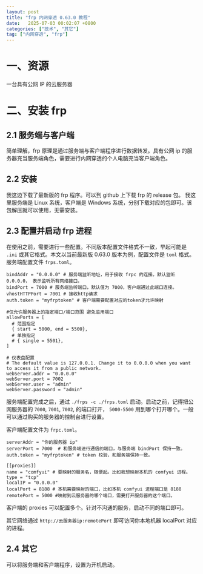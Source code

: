 ```yaml
---
layout: post
title: "frp 内网穿透 0.63.0 教程"
date:   2025-07-03 00:02:07 +0800
categories: ["技术", "其它"]
tag: ["内网穿透", "frp"]
---
```


# 一、资源
一台具有公网 IP 的云服务器

# 二、安装 frp
## 2.1 服务端与客户端
简单理解，frp 原理是通过服务端与客户端程序进行数据转发。具有公网 ip 的服务器充当服务端角色，需要进行内网穿透的个人电脑充当客户端角色。

## 2.2 安装
我这边下载了最新版的 frp 程序。可以到 github 上下载 frp 的 release 包。
我这里服务端是 Linux 系统，客户端是 Windows 系统，分别下载对应的包即可。该包解压就可以使用，无需安装。

## 2.3 配置并启动 frp 进程
在使用之前，需要进行一些配置。不同版本配置文件格式不一致，早起可能是 `.ini` 或其它格式。本文以当前最新版 0.63.0 版本为例，配置文件是 `toml` 格式。
服务端配置文件 `frps.toml`。
```
bindAddr = "0.0.0.0" # 服务端监听地址，用于接收 frpc 的连接。默认监听 0.0.0.0， 表示监听所有网络接口。
bindPort = 7000 # 服务端监听端口，默认值为 7000，客户端通过此端口连接。
vhostHTTPPort = 7001 # 接收http请求
auth.token = "myfrptoken" # 客户端需要配置对应的token才允许映射

#仅允许服务器上的指定端口/端口范围 避免滥用端口
allowPorts = [
  # 范围指定
  { start = 5000, end = 5500},
  # 单独指定
  # { single = 5501},
]

# 仪表盘配置
# The default value is 127.0.0.1. Change it to 0.0.0.0 when you want to access it from a public network.
webServer.addr = "0.0.0.0"
webServer.port = 7002
webServer.user = "admin"
webServer.password = "admin"
```

服务端配置完成之后，通过 `./frps -c ./frps.toml` 启动。启动之前，记得把公网服务器的 `7000`, `7001`, `7002`, 的端口打开， `5000-5500` 用到哪个打开哪个。一般可以通过购买的服务器的控制台进行设置。


客户端配置文件为 `frpc.toml`。
```
serverAddr = "你的服务器 ip"
serverPort = 7000  # 和服务端进行通信的端口，与服务端 bindPort 保持一致。
auth.token = "myfrptoken" # token 校验，和服务端保持一致。

[[proxies]]
name = "comfyui" # 要映射的服务名，随便起。比如我想映射本机的 comfyui 进程。
type = "tcp"
localIP = "0.0.0.0"
localPort = 8188 # 本机需要映射的端口，比如本机 comfyui 进程端口是 8188
remotePort = 5000 #映射到云服务器的哪个端口，需要打开服务器的这个端口。
```

客户端的 proxies 可以配置多个。针对不沟通的服务，启动不同的端口即可。

其它网络通过 `http://云服务器ip:remotePort` 即可访问你本地机器 localPort 对应的进程。

## 2.4 其它
可以将服务端和客户端程序，设置为开机启动。